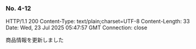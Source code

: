 ### No. 4-12

HTTP/1.1 200 
Content-Type: text/plain;charset=UTF-8
Content-Length: 33
Date: Wed, 23 Jul 2025 05:47:57 GMT
Connection: close

商品情報を更新しました